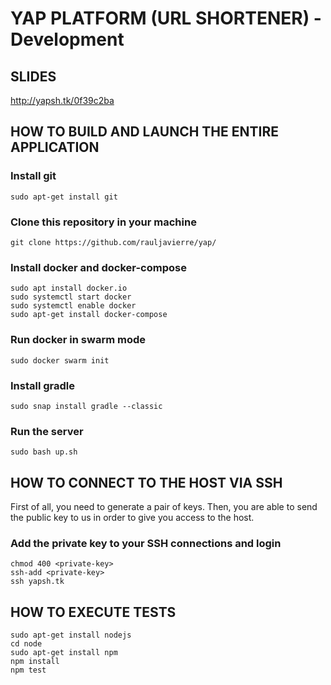 # YAP PLATFORM (URL SHORTENER) - Development

## SLIDES
http://yapsh.tk/0f39c2ba

## HOW TO BUILD AND LAUNCH THE ENTIRE APPLICATION


### Install git
```
sudo apt-get install git
```

### Clone this repository in your machine
```
git clone https://github.com/rauljavierre/yap/
```

### Install docker and docker-compose
```
sudo apt install docker.io
sudo systemctl start docker
sudo systemctl enable docker
sudo apt-get install docker-compose
```

### Run docker in swarm mode
```
sudo docker swarm init
```

### Install gradle
```
sudo snap install gradle --classic
```

### Run the server
```
sudo bash up.sh
```

## HOW TO CONNECT TO THE HOST VIA SSH

First of all, you need to generate a pair of keys. Then, you are able to send the public key to us in order to give you access to the host.

### Add the private key to your SSH connections and login
```
chmod 400 <private-key>
ssh-add <private-key>
ssh yapsh.tk
```

## HOW TO EXECUTE TESTS
```
sudo apt-get install nodejs
cd node
sudo apt-get install npm
npm install
npm test
```
